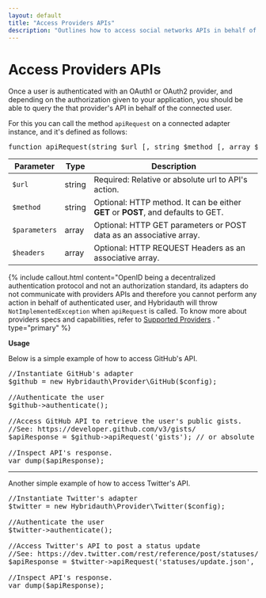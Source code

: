 ```yaml
---
layout: default
title: "Access Providers APIs"
description: "Outlines how to access social networks APIs in behalf of connected users."
---
```


Access Providers APIs
=====================

Once a user is authenticated with an OAuth1 or OAuth2 provider, and depending on the authorization given to your application, you should be able to query the that provider's API in behalf of the connected user.

For this you can call the method `apiRequest` on a connected adapter instance, and it's defined as follows:

<pre>
function apiRequest(string $url [, string $method [, array $parameters [, array $headers]]])
</pre>

Parameter     | Type   | Description
------------- | ------ | -----------------------------------------------------------------------------------
`$url       ` | string | Required: Relative or absolute url to API's action.
`$method    ` | string | Optional: HTTP method. It can be either **GET** or **POST**, and defaults to GET.
`$parameters` | array  | Optional: HTTP GET parameters or POST data as an associative array.
`$headers   ` | array  | Optional: HTTP REQUEST Headers as an associative array.

{% include callout.html content="OpenID being a decentralized authentication protocol and not an authorization standard, its adapters do not communicate with providers APIs and therefore you cannot perform any action in behalf of authenticated user, and Hybridauth will throw `NotImplementedException` when `apiRequest` is called. To know more about providers specs and capabilities, refer to [Supported Providers](providers.html) . " type="primary" %}


**Usage**

Below is a simple example of how to access GitHub's API.

<pre>
//Instantiate GitHub's adapter
$github = new Hybridauth\Provider\GitHub($config);

//Authenticate the user
$github->authenticate();

//Access GitHub API to retrieve the user's public gists.
//See: https://developer.github.com/v3/gists/
$apiResponse = $github->apiRequest('gists'); // or absolute url: https://api.github.com/gists

//Inspect API's response.
var_dump($apiResponse);
</pre>

<hr />

Another simple example of how to access Twitter's API.

<pre>
//Instantiate Twitter's adapter
$twitter = new Hybridauth\Provider\Twitter($config);

//Authenticate the user
$twitter->authenticate();

//Access Twitter's API to post a status update
//See: https://dev.twitter.com/rest/reference/post/statuses/update
$apiResponse = $twitter->apiRequest('statuses/update.json', 'POST', ['status' => 'This is tests!']);

//Inspect API's response.
var_dump($apiResponse);
</pre>
